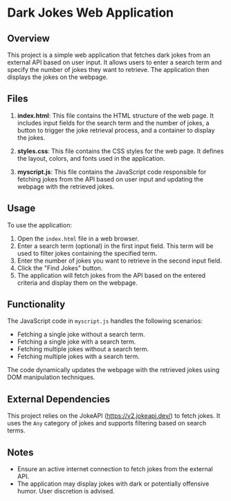 # Dark Jokes Web Application

## Overview

This project is a simple web application that fetches dark jokes from an external API based on user input. It allows users to enter a search term and specify the number of jokes they want to retrieve. The application then displays the jokes on the webpage.

## Files

1. **index.html**: This file contains the HTML structure of the web page. It includes input fields for the search term and the number of jokes, a button to trigger the joke retrieval process, and a container to display the jokes.

2. **styles.css**: This file contains the CSS styles for the web page. It defines the layout, colors, and fonts used in the application.

3. **myscript.js**: This file contains the JavaScript code responsible for fetching jokes from the API based on user input and updating the webpage with the retrieved jokes.

## Usage

To use the application:

1. Open the `index.html` file in a web browser.
2. Enter a search term (optional) in the first input field. This term will be used to filter jokes containing the specified term.
3. Enter the number of jokes you want to retrieve in the second input field.
4. Click the "Find Jokes" button.
5. The application will fetch jokes from the API based on the entered criteria and display them on the webpage.

## Functionality

The JavaScript code in `myscript.js` handles the following scenarios:

- Fetching a single joke without a search term.
- Fetching a single joke with a search term.
- Fetching multiple jokes without a search term.
- Fetching multiple jokes with a search term.

The code dynamically updates the webpage with the retrieved jokes using DOM manipulation techniques.

## External Dependencies

This project relies on the JokeAPI (https://v2.jokeapi.dev/) to fetch jokes. It uses the `Any` category of jokes and supports filtering based on search terms.

## Notes

- Ensure an active internet connection to fetch jokes from the external API.
- The application may display jokes with dark or potentially offensive humor. User discretion is advised.
